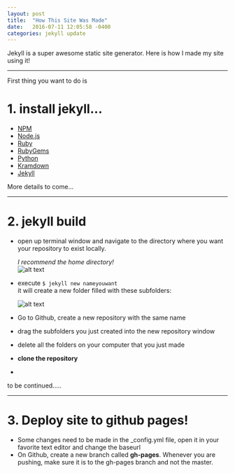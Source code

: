 ```yaml
---
layout: post
title:  "How This Site Was Made"
date:   2016-07-11 12:05:58 -0400
categories: jekyll update
---
```

Jekyll is a super awesome static site generator. Here is how I made my site using it!


------------------------------------------

First thing you want to do is 

# 1. install jekyll...    

 - [NPM](https://www.npmjs.com/)
 - [Node.js](https://nodejs.org/en/)
 - [Ruby](https://www.ruby-lang.org/en/downloads/)
 - [RubyGems](https://rubygems.org/pages/download)
 - [Python](https://www.python.org/downloads/)
 -  [Kramdown](http://kramdown.gettalong.org/)
 - [Jekyll](https://jekyllrb.com/docs/installation/) 

More details to come...

------------------------------------------


# 2. jekyll build 

 - open up terminal window and navigate to the directory where you want your repository to exist locally. 
 
	 *I recommend the home directory!*  
	  ![alt text](https://ericaerinf.github.io/testblog/images/home.png "home directory icon")

 - 	execute `$ jekyll new nameyouwant`      
 it will create a new folder filled with these subfolders:
 
	![alt text](https://ericaerinf.github.io/eef/images/folders.png "folders")

- Go to Github, create a new repository with the same name
-  drag the subfolders you just created into the new repository window
-  delete all the folders on your computer that you just made
-  **clone the repository**

-  

to be continued.....
 
--------------------------------------------------------
 

# 3. Deploy site to github pages!


- Some changes need to be made in the _config.yml file, open it in your favorite text editor and change the baseurl
-  On Github, create a new branch called **gh-pages**. Whenever you are pushing, make sure it is to the gh-pages branch and not the master.






